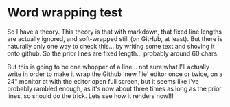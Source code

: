 # Word wrapping test

So I have a theory. This theory is that with markdown, that fixed line lengths
are actually ignored, and soft-wrapped still (on GitHub, at least). But there
is naturally only one way to check this... by writing some text and shoving it
onto github. So the prior lines are fixed length... probably around 60 chars.

But this is going to be one whopper of a line... not sure what I'll actually write in order to make it wrap the Github 'new file' editor once or twice, on a 24" monitor at with the editor open full screen, but it seems like I've probably rambled enough, as it's now about three times as long as the prior lines, so should do the trick. Lets see how it renders now!!!
